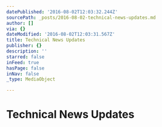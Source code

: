 ```yaml
---
datePublished: '2016-08-02T12:03:32.244Z'
sourcePath: _posts/2016-08-02-technical-news-updates.md
author: []
via: {}
dateModified: '2016-08-02T12:03:31.567Z'
title: Technical News Updates
publisher: {}
description: ''
starred: false
inFeed: true
hasPage: false
inNav: false
_type: MediaObject

---
```

# Technical News Updates